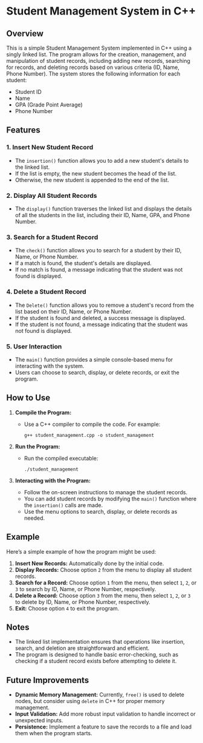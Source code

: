 # Student Management System in C++

## Overview

This is a simple Student Management System implemented in C++ using a singly linked list. The program allows for the creation, management, and manipulation of student records, including adding new records, searching for records, and deleting records based on various criteria (ID, Name, Phone Number). The system stores the following information for each student:
- Student ID
- Name
- GPA (Grade Point Average)
- Phone Number

## Features

### 1. Insert New Student Record
- The `insertion()` function allows you to add a new student's details to the linked list.
- If the list is empty, the new student becomes the head of the list.
- Otherwise, the new student is appended to the end of the list.

### 2. Display All Student Records
- The `display()` function traverses the linked list and displays the details of all the students in the list, including their ID, Name, GPA, and Phone Number.

### 3. Search for a Student Record
- The `check()` function allows you to search for a student by their ID, Name, or Phone Number.
- If a match is found, the student's details are displayed.
- If no match is found, a message indicating that the student was not found is displayed.

### 4. Delete a Student Record
- The `Delete()` function allows you to remove a student's record from the list based on their ID, Name, or Phone Number.
- If the student is found and deleted, a success message is displayed.
- If the student is not found, a message indicating that the student was not found is displayed.

### 5. User Interaction
- The `main()` function provides a simple console-based menu for interacting with the system.
- Users can choose to search, display, or delete records, or exit the program.

## How to Use

1. **Compile the Program:**
   - Use a C++ compiler to compile the code. For example:
     ```
     g++ student_management.cpp -o student_management
     ```

2. **Run the Program:**
   - Run the compiled executable:
     ```
     ./student_management
     ```

3. **Interacting with the Program:**
   - Follow the on-screen instructions to manage the student records.
   - You can add student records by modifying the `main()` function where the `insertion()` calls are made.
   - Use the menu options to search, display, or delete records as needed.

## Example

Here’s a simple example of how the program might be used:

1. **Insert New Records:** Automatically done by the initial code.
2. **Display Records:** Choose option `2` from the menu to display all student records.
3. **Search for a Record:** Choose option `1` from the menu, then select `1`, `2`, or `3` to search by ID, Name, or Phone Number, respectively.
4. **Delete a Record:** Choose option `3` from the menu, then select `1`, `2`, or `3` to delete by ID, Name, or Phone Number, respectively.
5. **Exit:** Choose option `4` to exit the program.

## Notes

- The linked list implementation ensures that operations like insertion, search, and deletion are straightforward and efficient.
- The program is designed to handle basic error-checking, such as checking if a student record exists before attempting to delete it.

## Future Improvements

- **Dynamic Memory Management:** Currently, `free()` is used to delete nodes, but consider using `delete` in C++ for proper memory management.
- **Input Validation:** Add more robust input validation to handle incorrect or unexpected inputs.
- **Persistence:** Implement a feature to save the records to a file and load them when the program starts.
